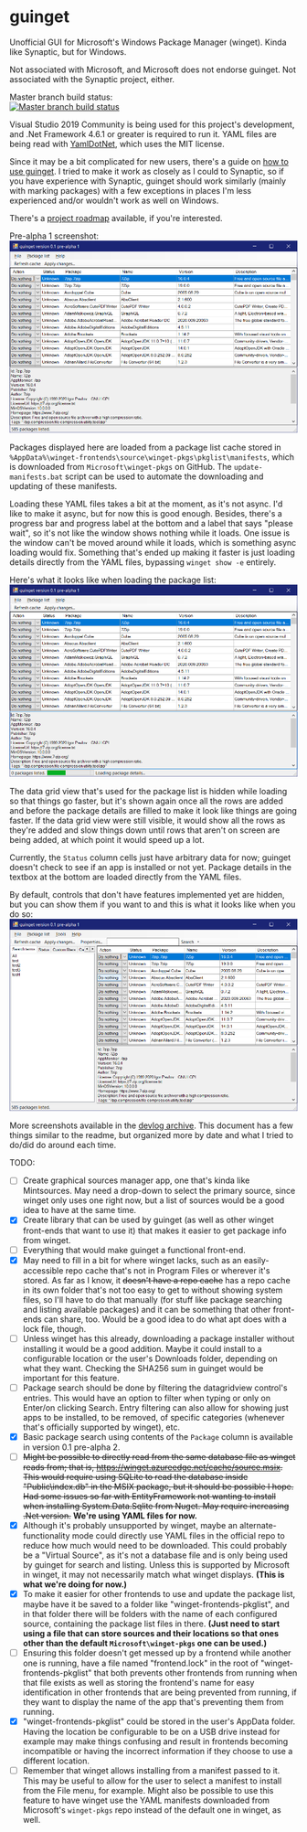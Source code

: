 # guinget
Unofficial GUI for Microsoft's Windows Package Manager (winget). Kinda like Synaptic, but for Windows.

Not associated with Microsoft, and Microsoft does not endorse guinget.
Not associated with the Synaptic project, either.

Master branch build status:<br>
[![Master branch build status](https://ci.appveyor.com/api/projects/status/ec0r3vwr0wmvtc23/branch/master?svg=true)](https://ci.appveyor.com/project/DrewNaylor/guinget/branch/master)

Visual Studio 2019 Community is being used for this project's development, and .Net Framework 4.6.1 or greater is required to run it. YAML files are being read with [YamlDotNet](https://github.com/aaubry/YamlDotNet), which uses the MIT license.

Since it may be a bit complicated for new users, there's a guide on [how to use guinget](/docs/How-to-use.md). I tried to make it work as closely as I could to Synaptic, so if you have experience with Synaptic, guinget should work similarly (mainly with marking packages) with a few exceptions in places I'm less experienced and/or wouldn't work as well on Windows.

There's a [project roadmap](./docs/Project-roadmap.md) available, if you're interested.

Pre-alpha 1 screenshot:
![](/docs/images/screenshot-pre-alpha-1.png?raw=true)

Packages displayed here are loaded from a package list cache stored in `%AppData%\winget-frontends\source\winget-pkgs\pkglist\manifests`, which is downloaded from `Microsoft\winget-pkgs` on GitHub. The `update-manifests.bat` script can be used to automate the downloading and updating of these manifests.

Loading these YAML files takes a bit at the moment, as it's not async. I'd like to make it async, but for now this is good enough. Besides, there's a progress bar and progress label at the bottom and a label that says "please wait", so it's not like the window shows nothing while it loads. One issue is the window can't be moved around while it loads, which is something async loading would fix. Something that's ended up making it faster is just loading details directly from the YAML files, bypassing `winget show -e` entirely.

Here's what it looks like when loading the package list:
![](/docs/images/screenshot-loading-progress-pre-alpha-1.png?raw=true)

The data grid view that's used for the package list is hidden while loading so that things go faster, but it's shown again once all the rows are added and before the package details are filled to make it look like things are going faster. If the data grid view were still visible, it would show all the rows as they're added and slow things down until rows that aren't on screen are being added, at which point it would speed up a lot.

Currently, the `Status` column cells just have arbitrary data for now; guinget doesn't check to see if an app is installed or not yet. Package details in the textbox at the bottom are loaded directly from the YAML files.

By default, controls that don't have features implemented yet are hidden, but you can show them if you want to and this is what it looks like when you do so:
![](/docs/images/screenshot-hidden-controls-shown.png?raw=true)

More screenshots available in the [devlog archive](./docs/devlog.md). This document has a few things similar to the readme, but organized more by date and what I tried to do/did do around each time.

TODO:
- [ ] Create graphical sources manager app, one that's kinda like Mintsources. May need a drop-down to select the primary source, since winget only uses one right now, but a list of sources would be a good idea to have at the same time.
- [X] Create library that can be used by guinget (as well as other winget front-ends that want to use it) that makes it easier to get package info from winget.
- [ ] Everything that would make guinget a functional front-end.
- [X] May need to fill in a bit for where winget lacks, such as an easily-accessible repo cache that's not in Program Files or wherever it's stored. As far as I know, it ~~doesn't have a repo cache~~ has a repo cache in its own folder that's not too easy to get to without showing system files, so I'll have to do that manually (for stuff like package searching and listing available packages) and it can be something that other front-ends can share, too. Would be a good idea to do what apt does with a lock file, though.
- [ ] Unless winget has this already, downloading a package installer without installing it would be a good addition. Maybe it could install to a configurable location or the user's Downloads folder, depending on what they want. Checking the SHA256 sum in guinget would be important for this feature.
- [ ] Package search should be done by filtering the datagridview control's entries. This would have an option to filter when typing or only on Enter/on clicking Search. Entry filtering can also allow for showing just apps to be installed, to be removed, of specific categories (whenever that's officially supported by winget), etc.
- [X] Basic package search using contents of the `Package` column is available in version 0.1 pre-alpha 2.
- [ ] ~~Might be possible to directly read from the same database file as winget reads from; that is, https://winget.azureedge.net/cache/source.msix. This would require using SQLite to read the database inside "Public\index.db" in the MSIX package, but it should be possible I hope. Had some issues so far with EntityFramework not wanting to install when installing System.Data.Sqlite from Nuget. May require increasing .Net version.~~ **We're using YAML files for now.**
- [X] Although it's probably unsupported by winget, maybe an alternate-functionality mode could directly use YAML files in the official repo to reduce how much would need to be downloaded. This could probably be a "Virtual Source", as it's not a database file and is only being used by guinget for search and listing. Unless this is supported by Microsoft in winget, it may not necessarily match what winget displays. **(This is what we're doing for now.)**
- [X] To make it easier for other frontends to use and update the package list, maybe have it be saved to a folder like "winget-frontends-pkglist", and in that folder there will be folders with the name of each configured source, containing the package list files in there. **(Just need to start using a file that can store sources and their locations so that ones other than the default `Microsoft\winget-pkgs` one can be used.)**
- [ ] Ensuring this folder doesn't get messed up by a frontend while another one is running, have a file named "frontend.lock" in the root of "winget-frontends-pkglist" that both prevents other frontends from running when that file exists as well as storing the frontend's name for easy identification in other frontends that are being prevented from running, if they want to display the name of the app that's preventing them from running.
- [X] "winget-frontends-pkglist" could be stored in the user's AppData folder. Having the location be configurable to be on a USB drive instead for example may make things confusing and result in frontends becoming incompatible or having the incorrect information if they choose to use a different location.
- [ ] Remember that winget allows installing from a manifest passed to it. This may be useful to allow for the user to select a manifest to install from the File menu, for example. Might also be possible to use this feature to have winget use the YAML manifests downloaded from Microsoft's `winget-pkgs` repo instead of the default one in winget, as well.
